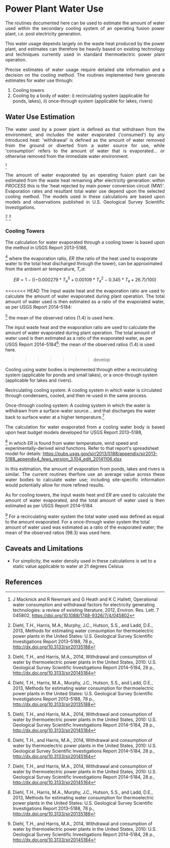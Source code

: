 # Power Plant Water Use

<p style='text-align: justify;'>
The routines documented here can be used to estimate the amount of water used within the secondary cooling system of an operating fusion power plant, i.e. post electricity generation. </p>

<p style='text-align: justify;'>
This water usage depends largely on the waste heat produced by the power plant, and estimates can therefore be heavily based on existing technology and techniques currently used in standard thermoelectric power plant operation. </p>

<p style='text-align: justify;'>
Precise estimates of water usage require detailed site information and a decision on the cooling method. The routines implemented here generate estimates for water use through: </p>

1. Cooling towers
2. Cooling by a body of water: i) recirculating system (applicable for ponds, lakes), ii) once-through system (applicable for lakes, rivers)

## Water Use Estimation

<p style='text-align: justify;'>
The water used by a power plant is defined as that withdrawn from the environment, and includes the water evaporated ('consumed') by any introduced heat: 'withdrawal' is defined as the amount of water removed from the ground or diverted from a water source for use, while 'consumption' refers to the amount of water that is evaporated... or otherwise removed from the immediate water environment.

[^1]
</p>

<p style='text-align: justify;'>
The amount of water evaporated by an operating fusion plant can be estimated from the waste heat remaining after electricity generation: within <em>PROCESS</em> this is the 'heat rejected by main power conversion circuit (MW)'. Evaporation rates and resultant total water use depend upon the selected cooling method. The models used in these calculations are based upon models and observations published in U.S. Geological Survey Scientific Investigations.

[^2]
[^3]
</p>

### Cooling Towers

<p style='text-align: justify;'>
The calculation for water evaporated through a cooling tower is based upon the method in USGS Report 2013–5188,

[^2] where the evaporation ratio, <em>ER</em> (the ratio of the heat used to evaporate water to the total heat discharged through the tower), can be approximated from the ambient air temperature, <em>T_a</em>:</p>

```math
ER = 1 - ( (-0.000279*T_\mathrm{a}^3 + 0.00109*T_\mathrm{a}^2 - 0.345*T_\mathrm{a} + 26.7) /100)
```

<p style='text-align: justify;'>
<<<<<<< HEAD
The input waste heat and the evaporation ratio are used to calculate the amount of water evaporated during plant operation. The total amount of water used is then estimated as a ratio of the evaporated water, as per USGS Report 2014–5184:

[^3] the mean of the observed ratios (1.4) is used here.</p>
The input waste heat and the evaporation ratio are used to calculate the amount of water evaporated during plant operation. The total amount of water used is then estimated as a ratio of the evaporated water, as per USGS Report 2014–5184[^3]: the mean of the observed ratios (1.4) is used here.</p>
>>>>>>> develop

Cooling using water bodies is implemented through either a recirculating system (applicable for ponds and small lakes), or a once-through system (applicable for lakes and rivers).</p>

Recirculating cooling system: A cooling system in which water is circulated through condensers, cooled, and then re-used in the same process.

Once-through cooling system: A cooling system in which the water is withdrawn from a surface-water source... and that discharges the water back to surface water at a higher temperature.[^3]

<p style='text-align: justify;'>
The calculation for water evaporated from a cooling water body is based upon heat budget models developed for USGS Report 2013–5188,

[^2] in which <em>ER</em> is found from water temperature, wind speed and experimentally-derived wind functions. Refer to that report's spreadsheet model for details: https://pubs.usgs.gov/sir/2013/5188/appendix/sir2013-5188_appendix4_fews_version_3.104_edit_20141106.xlsx
</p>

<p style='text-align: justify;'>
In this estimation, the amount of evaporation from ponds, lakes and rivers is similar. The current routines therfore use an average value across these water bodies to calculate water use; including site-specific information would potentially allow for more refined results.</p>

<p style='text-align: justify;'>
As for cooling towers, the input waste heat and <em>ER</em> are used to calculate the amount of water evaporated, and the total amount of water used is then estimated as per USGS Report 2014–5184.

[^3] For a recirculating water system the total water used was defined as equal to the amount evaporated. For a once-through water system the total amount of water used was estimated as a ratio of the evaporated water; the mean of the observed ratios (98.3) was used here.</p>
## Caveats and Limitations

- For simplicity, the water density used in these calculations is set to a static value applicable to water at 21 degrees Celsius
## References

[^1]: J Macknick and R Newmark and G Heath and K C Hallett, Operational water consumption and withdrawal factors for electricity generating technologies: a review of existing literature, 2012, Environ. Res. Lett. 7 045802, https://doi.org/10.1088/1748-9326/7/4/045802

[^2]: Diehl, T.H., Harris, M.A., Murphy, J.C., Hutson, S.S., and Ladd, D.E., 2013, Methods for estimating water consumption for thermoelectric power plants in the United States: U.S. Geological Survey Scientific Investigations Report 2013–5188, 78 p., http://dx.doi.org/10.3133/sir20135188

[^3]: Diehl, T.H., and Harris, M.A., 2014, Withdrawal and consumption of water by thermoelectric power plants in the United States, 2010: U.S. Geological Survey Scientific Investigations Report 2014–5184, 28 p., http://dx.doi.org/10.3133/sir20145184

